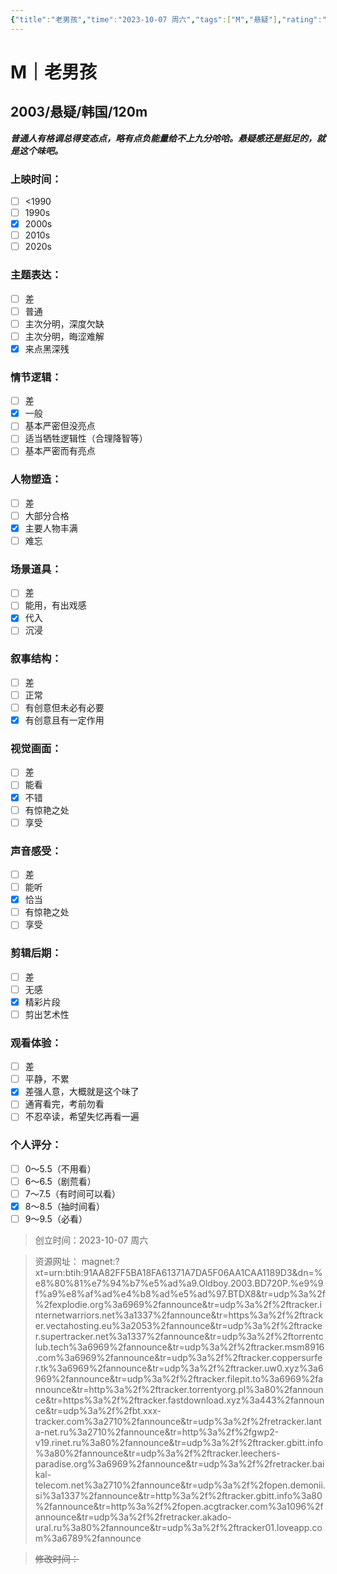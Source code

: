 ```yaml
---
{"title":"老男孩","time":"2023-10-07 周六","tags":["M","悬疑"],"rating":"8.5","dg-publish":true,"permalink":"/300 评价/M电影/新近看过/老男孩/","dgPassFrontmatter":true,"created":"2024-01-25T18:45:04.000+08:00","updated":"2024-01-25T18:45:04.000+08:00"}
---
```



# M｜老男孩
## 2003/悬疑/韩国/120m
***普通人有格调总得变态点，略有点负能量给不上九分哈哈。悬疑感还是挺足的，就是这个味吧。***
### 上映时间：
- [ ] <1990
- [ ] 1990s
- [x] 2000s
- [ ] 2010s
- [ ] 2020s
### 主题表达：
- [ ] 差
- [ ] 普通
- [ ] 主次分明，深度欠缺
- [ ] 主次分明，晦涩难解
- [x] 来点黑深残
### 情节逻辑：
- [ ] 差
- [x] 一般
- [ ] 基本严密但没亮点
- [ ] 适当牺牲逻辑性（合理降智等）
- [ ] 基本严密而有亮点
### 人物塑造：
- [ ] 差
- [ ] 大部分合格
- [x] 主要人物丰满
- [ ] 难忘
### 场景道具：
- [ ] 差
- [ ] 能用，有出戏感
- [x] 代入
- [ ] 沉浸
### 叙事结构：
- [ ] 差
- [ ] 正常
- [ ] 有创意但未必有必要
- [x] 有创意且有一定作用
### 视觉画面：
- [ ] 差
- [ ] 能看
- [x] 不错
- [ ] 有惊艳之处
- [ ] 享受
### 声音感受：
- [ ] 差
- [ ] 能听
- [x] 恰当
- [ ] 有惊艳之处
- [ ] 享受
### 剪辑后期：
- [ ] 差
- [ ] 无感
- [x] 精彩片段
- [ ] 剪出艺术性
### 观看体验：
- [ ] 差
- [ ] 平静，不累
- [x] 差强人意，大概就是这个味了
- [ ] 通宵看完，考前勿看
- [ ] 不忍卒读，希望失忆再看一遍
### 个人评分：
- [ ] 0～5.5（不用看）
- [ ] 6～6.5（剧荒看）
- [ ] 7～7.5（有时间可以看）
- [x] 8～8.5（抽时间看）
- [ ] 9～9.5（必看）

>创立时间：2023-10-07 周六

>资源网址：
>magnet:?xt=urn:btih:91AA82FF5BA18FA61371A7DA5F06AA1CAA1189D3&dn=%e8%80%81%e7%94%b7%e5%ad%a9.Oldboy.2003.BD720P.%e9%9f%a9%e8%af%ad%e4%b8%ad%e5%ad%97.BTDX8&tr=udp%3a%2f%2fexplodie.org%3a6969%2fannounce&tr=udp%3a%2f%2ftracker.internetwarriors.net%3a1337%2fannounce&tr=https%3a%2f%2ftracker.vectahosting.eu%3a2053%2fannounce&tr=udp%3a%2f%2ftracker.supertracker.net%3a1337%2fannounce&tr=udp%3a%2f%2ftorrentclub.tech%3a6969%2fannounce&tr=udp%3a%2f%2ftracker.msm8916.com%3a6969%2fannounce&tr=udp%3a%2f%2ftracker.coppersurfer.tk%3a6969%2fannounce&tr=udp%3a%2f%2ftracker.uw0.xyz%3a6969%2fannounce&tr=udp%3a%2f%2ftracker.filepit.to%3a6969%2fannounce&tr=http%3a%2f%2ftracker.torrentyorg.pl%3a80%2fannounce&tr=https%3a%2f%2ftracker.fastdownload.xyz%3a443%2fannounce&tr=udp%3a%2f%2fbt.xxx-tracker.com%3a2710%2fannounce&tr=udp%3a%2f%2fretracker.lanta-net.ru%3a2710%2fannounce&tr=http%3a%2f%2fgwp2-v19.rinet.ru%3a80%2fannounce&tr=udp%3a%2f%2ftracker.gbitt.info%3a80%2fannounce&tr=udp%3a%2f%2ftracker.leechers-paradise.org%3a6969%2fannounce&tr=udp%3a%2f%2fretracker.baikal-telecom.net%3a2710%2fannounce&tr=udp%3a%2f%2fopen.demonii.si%3a1337%2fannounce&tr=http%3a%2f%2ftracker.gbitt.info%3a80%2fannounce&tr=http%3a%2f%2fopen.acgtracker.com%3a1096%2fannounce&tr=udp%3a%2f%2fretracker.akado-ural.ru%3a80%2fannounce&tr=udp%3a%2f%2ftracker01.loveapp.com%3a6789%2fannounce

>~~修改时间：~~



